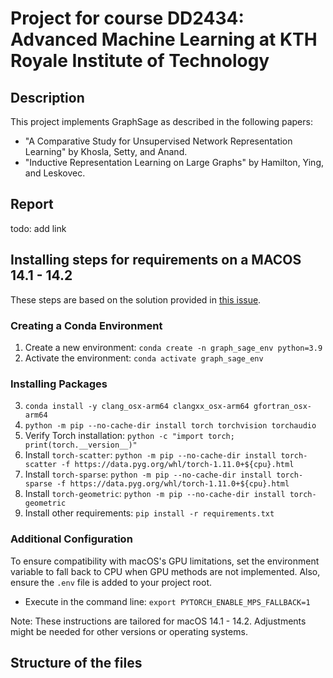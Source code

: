 # Project for course DD2434: Advanced Machine Learning at KTH Royale Institute of Technology

## Description
This project implements GraphSage as described in the following papers:
- "A Comparative Study for Unsupervised Network Representation Learning" by Khosla, Setty, and Anand.
- "Inductive Representation Learning on Large Graphs" by Hamilton, Ying, and Leskovec.

## Report
todo: add link 

## Installing steps for requirements on a MACOS 14.1 - 14.2 
These steps are based on the solution provided in [this issue](https://github.com/rusty1s/pytorch_scatter/issues/241).

### Creating a Conda Environment
1. Create a new environment: `conda create -n graph_sage_env python=3.9`
2. Activate the environment: `conda activate graph_sage_env`

### Installing Packages
3. `conda install -y clang_osx-arm64 clangxx_osx-arm64 gfortran_osx-arm64`
4. `python -m pip --no-cache-dir install torch torchvision torchaudio`
5. Verify Torch installation: `python -c "import torch; print(torch.__version__)"`
6. Install `torch-scatter`: `python -m pip --no-cache-dir install torch-scatter -f https://data.pyg.org/whl/torch-1.11.0+${cpu}.html`
7. Install `torch-sparse`: `python -m pip --no-cache-dir install torch-sparse -f https://data.pyg.org/whl/torch-1.11.0+${cpu}.html`
8. Install `torch-geometric`: `python -m pip --no-cache-dir install torch-geometric`
9. Install other requirements: `pip install -r requirements.txt`

### Additional Configuration
To ensure compatibility with macOS's GPU limitations, set the environment variable to fall back to CPU when GPU methods are not implemented. Also, ensure the `.env` file is added to your project root.
- Execute in the command line: `export PYTORCH_ENABLE_MPS_FALLBACK=1`

Note: These instructions are tailored for macOS 14.1 - 14.2. Adjustments might be needed for other versions or operating systems.


## Structure of the files


